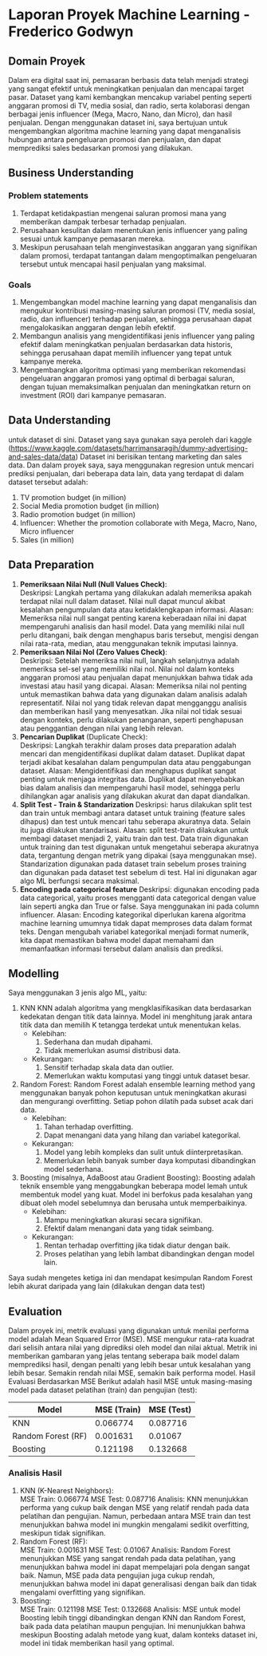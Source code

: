 # Laporan Proyek Machine Learning - Frederico Godwyn

## Domain Proyek

Dalam era digital saat ini, pemasaran berbasis data telah menjadi strategi yang sangat efektif untuk meningkatkan penjualan dan mencapai target pasar. Dataset yang kami kembangkan mencakup variabel penting seperti anggaran promosi di TV, media sosial, dan radio, serta kolaborasi dengan berbagai jenis influencer (Mega, Macro, Nano, dan Micro), dan hasil penjualan. Dengan menggunakan dataset ini, saya bertujuan untuk mengembangkan algoritma machine learning yang dapat menganalisis hubungan antara pengeluaran promosi dan penjualan, dan dapat memprediksi sales bedasarkan promosi yang dilakukan.
## Business Understanding
### Problem statements 
1.  Terdapat ketidakpastian mengenai saluran promosi mana yang memberikan dampak terbesar terhadap penjualan.
2. Perusahaan kesulitan dalam menentukan jenis influencer yang paling sesuai untuk kampanye pemasaran mereka.
3. Meskipun perusahaan telah menginvestasikan anggaran yang signifikan dalam promosi, terdapat tantangan dalam mengoptimalkan pengeluaran tersebut untuk mencapai hasil penjualan yang maksimal.
### Goals 
1. Mengembangkan model machine learning yang dapat menganalisis dan mengukur kontribusi masing-masing saluran promosi (TV, media sosial, radio, dan influencer) terhadap penjualan, sehingga perusahaan dapat mengalokasikan anggaran dengan lebih efektif.
2. Membangun analisis yang mengidentifikasi jenis influencer yang paling efektif dalam meningkatkan penjualan berdasarkan data historis, sehingga perusahaan dapat memilih influencer yang tepat untuk kampanye mereka.
3. Mengembangkan algoritma optimasi yang memberikan rekomendasi pengeluaran anggaran promosi yang optimal di berbagai saluran, dengan tujuan memaksimalkan penjualan dan meningkatkan return on investment (ROI) dari kampanye pemasaran.

## Data Understanding
untuk dataset di sini. Dataset yang saya gunakan saya peroleh dari kaggle (https://www.kaggle.com/datasets/harrimansaragih/dummy-advertising-and-sales-data/data) Dataset ini berisikan tentang marketing dan sales data. Dan dalam proyek saya, saya menggunakan regresion untuk mencari prediksi penjualan, dari beberapa data lain, data yang terdapat di dalam dataset tersebut adalah:
1. TV promotion budget (in million)
2. Social Media promotion budget (in million)
3. Radio promotion budget (in million)
4. Influencer: Whether the promotion collaborate with Mega, Macro, Nano, Micro influencer
5. Sales (in million)

## Data Preparation
1. **Pemeriksaan Nilai Null (Null Values Check)**:<br>
Deskripsi: Langkah pertama yang dilakukan adalah memeriksa apakah terdapat nilai null dalam dataset. Nilai null dapat muncul akibat kesalahan pengumpulan data atau ketidaklengkapan informasi.
Alasan: Memeriksa nilai null sangat penting karena keberadaan nilai ini dapat mempengaruhi analisis dan hasil model. Data yang memiliki nilai null perlu ditangani, baik dengan menghapus baris tersebut, mengisi dengan nilai rata-rata, median, atau menggunakan teknik imputasi lainnya.
2. **Pemeriksaan Nilai Nol (Zero Values Check)**:<br>
Deskripsi: Setelah memeriksa nilai null, langkah selanjutnya adalah memeriksa sel-sel yang memiliki nilai nol. Nilai nol dalam konteks anggaran promosi atau penjualan dapat menunjukkan bahwa tidak ada investasi atau hasil yang dicapai.
Alasan: Memeriksa nilai nol penting untuk memastikan bahwa data yang digunakan dalam analisis adalah representatif. Nilai nol yang tidak relevan dapat mengganggu analisis dan memberikan hasil yang menyesatkan. Jika nilai nol tidak sesuai dengan konteks, perlu dilakukan penanganan, seperti penghapusan atau penggantian dengan nilai yang lebih relevan.
3. **Pencarian Duplikat** (Duplicate Check):<br>
Deskripsi: Langkah terakhir dalam proses data preparation adalah mencari dan mengidentifikasi duplikat dalam dataset. Duplikat dapat terjadi akibat kesalahan dalam pengumpulan data atau penggabungan dataset.
Alasan: Mengidentifikasi dan menghapus duplikat sangat penting untuk menjaga integritas data. Duplikat dapat menyebabkan bias dalam analisis dan mempengaruhi hasil model, sehingga perlu dihilangkan agar analisis yang dilakukan akurat dan dapat diandalkan.
4. **Split Test - Train & Standarization**
Deskripsi: harus dilakukan split test dan train untuk membagi antara dataset untuk training (feature sales dihapus) dan test untuk mencari tahu seberapa akuratnya data. Selain itu juga dilakukan standarisasi.
Alasan: split test-train dilakukan untuk membagi dataset menjadi 2, yaitu train dan test. Data train digunakan untuk training dan test digunakan untuk mengetahui seberapa akuratnya data, tergantung dengan metrik yang dipakai (saya menggunakan mse). Standarization digunakan pada dataset train sebelum proses training dan digunakan pada dataset test sebelum di test. Hal ini digunakan agar algo ML berfungsi secara maksimal.
5. **Encoding pada categorical feature**
Deskripsi: digunakan encoding pada data categorical, yaitu proses mengganti data categorical dengan value lain seperti angka dan True or false. Saya menggunakan ini pada column influencer.
Alasan: Encoding kategorikal diperlukan karena algoritma machine learning umumnya tidak dapat memproses data dalam format teks. Dengan mengubah variabel kategorikal menjadi format numerik, kita dapat memastikan bahwa model dapat memahami dan memanfaatkan informasi tersebut dalam analisis dan prediksi.
## Modelling
Saya menggunakan 3 jenis algo ML, yaitu:
1. KNN
KNN adalah algoritma yang mengklasifikasikan data berdasarkan kedekatan dengan titik data lainnya. Model ini menghitung jarak antara titik data dan memilih K tetangga terdekat untuk menentukan kelas.
    * Kelebihan:
        1. Sederhana dan mudah dipahami.
        2. Tidak memerlukan asumsi distribusi data.
    * Kekurangan:
        1. Sensitif terhadap skala data dan outlier.
        2. Memerlukan waktu komputasi yang tinggi untuk dataset besar.
2. Random Forest:
Random Forest adalah ensemble learning method yang menggunakan banyak pohon keputusan untuk meningkatkan akurasi dan mengurangi overfitting. Setiap pohon dilatih pada subset acak dari data.
    * Kelebihan:
        1. Tahan terhadap overfitting.
        2. Dapat menangani data yang hilang dan variabel kategorikal.
    * Kekurangan:
        1. Model yang lebih kompleks dan sulit untuk diinterpretasikan.
        2. Memerlukan lebih banyak sumber daya komputasi dibandingkan model sederhana.
3. Boosting (misalnya, AdaBoost atau Gradient Boosting):
Boosting adalah teknik ensemble yang menggabungkan beberapa model lemah untuk membentuk model yang kuat. Model ini berfokus pada kesalahan yang dibuat oleh model sebelumnya dan berusaha untuk memperbaikinya.
    * Kelebihan:
        1. Mampu meningkatkan akurasi secara signifikan.
        2. Efektif dalam menangani data yang tidak seimbang.
    * Kekurangan:
        1. Rentan terhadap overfitting jika tidak diatur dengan baik.
        2. Proses pelatihan yang lebih lambat dibandingkan dengan model lain.

Saya sudah mengetes ketiga ini dan mendapat kesimpulan Random Forest lebih akurat daripada yang lain (dilakukan dengan data test)

## Evaluation
Dalam proyek ini, metrik evaluasi yang digunakan untuk menilai performa model adalah Mean Squared Error (MSE). MSE mengukur rata-rata kuadrat dari selisih antara nilai yang diprediksi oleh model dan nilai aktual. Metrik ini memberikan gambaran yang jelas tentang seberapa baik model dalam memprediksi hasil, dengan penalti yang lebih besar untuk kesalahan yang lebih besar. Semakin rendah nilai MSE, semakin baik performa model.
Hasil Evaluasi Berdasarkan MSE
Berikut adalah hasil MSE untuk masing-masing model pada dataset pelatihan (train) dan pengujian (test):

| Model| MSE (Train) | MSE (Test) | 
| ---- | ----------- |----------- |
| KNN  |0.066774  | 0.087716 |
| Random Forest (RF)| 0.001631  |0.01067|
| Boosting|0.121198|0.132668|

### Analisis Hasil
1. KNN (K-Nearest Neighbors):<br>
MSE Train: 0.066774
MSE Test: 0.087716
Analisis: KNN menunjukkan performa yang cukup baik dengan MSE yang relatif rendah pada data pelatihan dan pengujian. Namun, perbedaan antara MSE train dan test menunjukkan bahwa model ini mungkin mengalami sedikit overfitting, meskipun tidak signifikan.
2. Random Forest (RF): <br>
MSE Train: 0.001631
MSE Test: 0.01067
Analisis: Random Forest menunjukkan MSE yang sangat rendah pada data pelatihan, yang menunjukkan bahwa model ini dapat mempelajari pola dengan sangat baik. Namun, MSE pada data pengujian juga cukup rendah, menunjukkan bahwa model ini dapat generalisasi dengan baik dan tidak mengalami overfitting yang signifikan.
3. Boosting:<br>
MSE Train: 0.121198
MSE Test: 0.132668
Analisis: MSE untuk model Boosting lebih tinggi dibandingkan dengan KNN dan Random Forest, baik pada data pelatihan maupun pengujian. Ini menunjukkan bahwa meskipun Boosting adalah metode yang kuat, dalam konteks dataset ini, model ini tidak memberikan hasil yang optimal. 